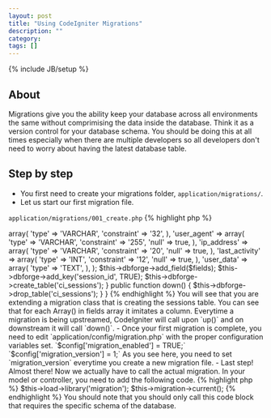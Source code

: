 ```yaml
---
layout: post
title: "Using CodeIgniter Migrations"
description: ""
category: 
tags: []
---
```

{% include JB/setup %}

## About

Migrations give you the ability keep your database across all environments the same without comprimising the data 
inside the database. Think it as a version control for your database schema. You should be doing this at all times
especially when there are multiple developers so all developers don't need to worry about having the latest database
table.

## Step by step

- You first need to create your migrations folder, `application/migrations/`.
- Let us start our first migration file.

`application/migrations/001_create.php`
{% highlight php %}
<?php
class Migration_Create extends CI_Migration {

	public function up()
   {
		$fields = array(
			'session_id' => array(
				'type' => 'VARCHAR',
				'constraint' => '32',
			),
			'user_agent' => array(
				'type' => 'VARCHAR',
				'constraint' => '255',
				'null' => true,
			),
			'ip_address' => array(
				'type' => 'VARCHAR',
				'constraint' => '20',
				'null' => true,
			),
			'last_activity' => array(
				'type' => 'INT',
				'constraint' => '12',
				'null' => true,
			),
			'user_data' => array(
				'type' => 'TEXT',
			),
		);

		$this->dbforge->add_field($fields);
		$this->dbforge->add_key('session_id', TRUE);
		$this->dbforge->create_table('ci_sessions');
   }


   public function down()
   {
      $this->dbforge->drop_table('ci_sessions'); 
   }

}
{% endhighlight %}

You will see that you are extending a migration class that is creating the sessions table. You can see that for each Array() in fields array it imitates a column. Everytime a migration is being upstreamed, CodeIgniter will call upon `up()` and on downstream it will call `down()`. 

- Once your first migration is complete, you need to edit `application/config/migration.php` with the proper configuration variables set.

`$config['migration_enabled'] = TRUE;`

`$config['migration_version'] = 1;`

As you see here, you need to set `migration_version` everytime you create a new migration file.

- Last step! Almost there! Now we actually have to call the actual migration. In your model or controller, you need to add the following code.

{% highlight php %}
$this->load->library('migration');
$this->migration->current();
{% endhighlight %}

You should note that you should only call this code block that requires the specific schema of the database.
